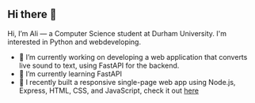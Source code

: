 ## Hi there 👋
Hi, I’m Ali — a Computer Science student at Durham University. I'm interested in Python and webdeveloping.
- 🔭 I’m currently working on developing a web application that converts live sound to text, using FastAPI for the backend.
- 🌱 I’m currently learning FastAPI
-  🌱 I recently built a responsive single-page web app using Node.js, Express, HTML, CSS, and JavaScript, check it out [here](https://github.com/AliAmeri1996/Web-developing)






<!--
**AliAmeri1996/AliAmeri1996** is a ✨ _special_ ✨ repository because its `README.md` (this file) appears on your GitHub profile.

Here are some ideas to get you started:

- 🔭 I’m currently working on ...
- 🌱 I’m currently learning ...
- 👯 I’m looking to collaborate on ...
- 🤔 I’m looking for help with ...
- 💬 Ask me about ...
- 📫 How to reach me: ...
- 😄 Pronouns: ...
- ⚡ Fun fact: ...
-->
